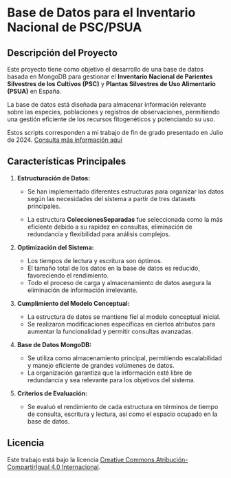 # Base de Datos para el Inventario Nacional de PSC/PSUA

## Descripción del Proyecto

Este proyecto tiene como objetivo el desarrollo de una base de datos basada en MongoDB para gestionar el **Inventario Nacional de Parientes Silvestres de los Cultivos (PSC)** y **Plantas Silvestres de Uso Alimentario (PSUA)** en España. 

La base de datos está diseñada para almacenar información relevante sobre las especies, poblaciones y registros de observaciones, permitiendo una gestión eficiente de los recursos fitogenéticos y potenciando su uso.

Estos scripts corresponden a mi trabajo de fin de grado presentado en Julio de 2024. [Consulta más información aquí](https://burjcdigital.urjc.es/items/556c92a0-9db2-4aa2-86a0-7e1ff501911d)

## Características Principales

1. **Estructuración de Datos:**
   - Se han implementado diferentes estructuras para organizar los datos según las necesidades del sistema a partir de tres datasets principales.

   - La estructura **ColeccionesSeparadas** fue seleccionada como la más eficiente debido a su rapidez en consultas, eliminación de redundancia y flexibilidad para análisis complejos.

2. **Optimización del Sistema:**
   - Los tiempos de lectura y escritura son óptimos.
   - El tamaño total de los datos en la base de datos es reducido, favoreciendo el rendimiento.
   - Todo el proceso de carga y almacenamiento de datos asegura la eliminación de información irrelevante.

3. **Cumplimiento del Modelo Conceptual:**
   - La estructura de datos se mantiene fiel al modelo conceptual inicial.
   - Se realizaron modificaciones específicas en ciertos atributos para aumentar la funcionalidad y permitir consultas avanzadas.

4. **Base de Datos MongoDB:**
   - Se utiliza como almacenamiento principal, permitiendo escalabilidad y manejo eficiente de grandes volúmenes de datos.
   - La organización garantiza que la información esté libre de redundancia y sea relevante para los objetivos del sistema.

5. **Criterios de Evaluación:** 
   - Se evaluó el rendimiento de cada estructura en términos de tiempo de consulta, escritura y lectura, así como el espacio ocupado en la base de datos.


## Licencia

Este trabajo está bajo la licencia [Creative Commons Atribución-CompartirIgual 4.0 Internacional](https://creativecommons.org/licenses/by-sa/4.0/).
